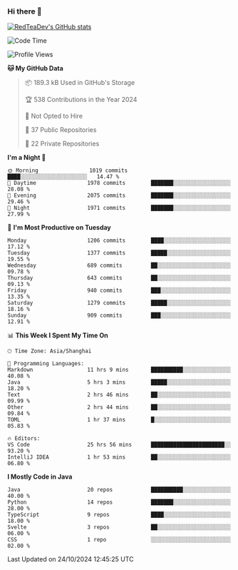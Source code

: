 ### Hi there 👋

<!--
**RedTeaDev/RedTeaDev** is a ✨ _special_ ✨ repository because its `README.md` (this file) appears on your GitHub profile.

Here are some ideas to get you started:

- 🔭 I’m currently working on ...
- 🌱 I’m currently learning ...
- 👯 I’m looking to collaborate on ...
- 🤔 I’m looking for help with ...
- 💬 Ask me about ...
- 📫 How to reach me: ...
- 😄 Pronouns: ...
- ⚡ Fun fact: ...
-->

<!--
[![wakatime](https://wakatime.com/badge/user/6b101ed0-04c0-4490-9283-eb61f2efff96.svg)](https://wakatime.com/@6b101ed0-04c0-4490-9283-eb61f2efff96)
!-->

[![RedTeaDev's GitHub stats](https://github-readme-stats.vercel.app/api?username=RedTeaDev\&include_all_commits=true)](https://github.com/anuraghazra/github-readme-stats)
<!--
[![willianrod's wakatime stats](https://github-readme-stats.vercel.app/api/wakatime?username=RedTeaDev)](https://github.com/anuraghazra/github-readme-stats)
!-->
<!--START_SECTION:waka-->
![Code Time](http://img.shields.io/badge/Code%20Time-2%2C663%20hrs%2018%20mins-blue)

![Profile Views](http://img.shields.io/badge/Profile%20Views-0-blue)

**🐱 My GitHub Data** 

> 📦 189.3 kB Used in GitHub's Storage 
 > 
> 🏆 538 Contributions in the Year 2024
 > 
> 🚫 Not Opted to Hire
 > 
> 📜 37 Public Repositories 
 > 
> 🔑 22 Private Repositories 
 > 
**I'm a Night 🦉** 

```text
🌞 Morning                1019 commits        ████░░░░░░░░░░░░░░░░░░░░░   14.47 % 
🌆 Daytime                1978 commits        ███████░░░░░░░░░░░░░░░░░░   28.08 % 
🌃 Evening                2075 commits        ███████░░░░░░░░░░░░░░░░░░   29.46 % 
🌙 Night                  1971 commits        ███████░░░░░░░░░░░░░░░░░░   27.99 % 
```
📅 **I'm Most Productive on Tuesday** 

```text
Monday                   1206 commits        ████░░░░░░░░░░░░░░░░░░░░░   17.12 % 
Tuesday                  1377 commits        █████░░░░░░░░░░░░░░░░░░░░   19.55 % 
Wednesday                689 commits         ██░░░░░░░░░░░░░░░░░░░░░░░   09.78 % 
Thursday                 643 commits         ██░░░░░░░░░░░░░░░░░░░░░░░   09.13 % 
Friday                   940 commits         ███░░░░░░░░░░░░░░░░░░░░░░   13.35 % 
Saturday                 1279 commits        █████░░░░░░░░░░░░░░░░░░░░   18.16 % 
Sunday                   909 commits         ███░░░░░░░░░░░░░░░░░░░░░░   12.91 % 
```


📊 **This Week I Spent My Time On** 

```text
🕑︎ Time Zone: Asia/Shanghai

💬 Programming Languages: 
Markdown                 11 hrs 9 mins       ██████████░░░░░░░░░░░░░░░   40.08 % 
Java                     5 hrs 3 mins        █████░░░░░░░░░░░░░░░░░░░░   18.20 % 
Text                     2 hrs 46 mins       ██░░░░░░░░░░░░░░░░░░░░░░░   09.99 % 
Other                    2 hrs 44 mins       ██░░░░░░░░░░░░░░░░░░░░░░░   09.84 % 
TOML                     1 hr 37 mins        █░░░░░░░░░░░░░░░░░░░░░░░░   05.83 % 

🔥 Editors: 
VS Code                  25 hrs 56 mins      ███████████████████████░░   93.20 % 
IntelliJ IDEA            1 hr 53 mins        ██░░░░░░░░░░░░░░░░░░░░░░░   06.80 % 
```

**I Mostly Code in Java** 

```text
Java                     20 repos            ██████████░░░░░░░░░░░░░░░   40.00 % 
Python                   14 repos            ███████░░░░░░░░░░░░░░░░░░   28.00 % 
TypeScript               9 repos             ████░░░░░░░░░░░░░░░░░░░░░   18.00 % 
Svelte                   3 repos             ██░░░░░░░░░░░░░░░░░░░░░░░   06.00 % 
CSS                      1 repo              ░░░░░░░░░░░░░░░░░░░░░░░░░   02.00 % 
```




 Last Updated on 24/10/2024 12:45:25 UTC
<!--END_SECTION:waka-->


